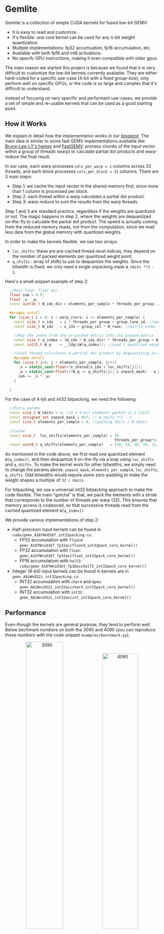 # Gemlite
Gemlite is a collection of simple CUDA kernels for fused low-bit GEMV:
* It is easy to read and customize.
* It's flexible: one core kernel can be used for any n-bit weight quantization.
* Multiple implementations: fp32 accumuation, fp16 accumulation, etc.
* Available with both fp16 and int8 activations.
* No specifc GPU instructions, making it even compatible with older gpus.

The main reason we started this project is because we found that it is very difficult to customize the low-bit kernels currently available. They are either hard-coded for a specific use-case (4-bit with a fixed group-size), only perform well on specific GPUs, or the code is so large and complex that it's difficult to understand.

Instead of focusing on very specific and performant use-cases, we provide a set of simple and re-usable kernels that can be used as a good starting point.

## How it Works
We explain in detail how the implementation works in our <a href="https://mobiusml.github.io/gemlite_blogpost/">blogpost</a>. 
The main idea is similar to some fast GEMV implementations available like <a href="https://github.com/Bruce-Lee-LY/cuda_hgemv">Bruce-Lee-LY's hgmev</a> and <a href="https://github.com/wangsiping97/FastGEMV">FastGEMV</a>: process chunks of the input vector within a group of threads (warp) to calculate partial dot products and warp-reduce the final result. 

In our case, each warp processes `cols_per_warp = 1` columns across 32 threads, and each block processes `cols_per_block = 32` columns. There are 3 main steps:
* Step 1: we cache the input vector in the shared memory first, since more than 1 column is processed per block.
* Step 2: each thread within a warp calculates a partial dot product.
* Step 3: warp-reduce to sum the results from the warp threads.

Step 1 and 3 are standard practice, regardless if the weights are quantized or not. The magic happens in step 2, where the weights are dequantized on-the-fly to calculate the partial dot product. The speed is actually coming from the reduced memory reads, not from the computation, since we read less data from the global memory with quantized weights.

In order to make the kernels flexible, we use two arrays:
* `loc_shifts`: these are pre-cached thread-level indices, they depend on the number of packed elements per quantized weight point.
* `q_shifts` : array of shifts to use to dequantize the weights.
Since the bitwidth is fixed, we only need a single unpacking mask `W_nbits **2 - 1`.

Here's a small snippet example of step 2:
```C++
  //Main loop: float acc                                      
  float sum = 0.f;
  float _x, _w;
  const uint16_t W_idx_div = elements_per_sample * threads_per_group; //max val 1024

  #pragma unroll
  for (size_t i = 0; i < warp_iters; i += elements_per_sample) {
    const size_t x_idx   = i * threads_per_group + group_lane_id; //vector index
    const size_t W_idx   = x_idx + group_col * W_rows; //matrix index (un-packed)

    //Map the index from the un-packed matrix into the packed matrix 
    const size_t q_index = (W_idx / W_idx_div) * threads_per_group + W_idx % threads_per_group;
    const int32_t W_q    = __ldg(&W[q_index]); //Load 1 quantized weight value

    //Each thread calculates a partial dot product by dequantizing on-the-fly
    #pragma unroll
    for (size_t j=0; j < elements_per_sample; j++){
      _x = static_cast<float>(x_shared[x_idx + loc_shifts[j]]);
      _w = static_cast<float>((W_q >> q_shifts[j]) & unpack_mask) - w_zero; //dequantize
      sum += _x * _w;
    }
    
  }
```
For the case of 4-bit and int32 bitpacking, we need the following:
```C++
  //Extra params
  const size_t W_nbits = 4; //4 x 4-bit elements packed in 1 int32
  const unsigned int unpack_mask = 0xf; // W_nbits **2 - 1
  const size_t elements_per_sample = 8; //packing_nbits / W_nbits
 
  //Cache
  const size_t  loc_shifts[elements_per_sample] = {0                  , threads_per_group  , threads_per_group*2, threads_per_group*3,
                                                  threads_per_group*4,  threads_per_group*5, threads_per_group*6, threads_per_group*7};
  const uint8_t q_shifts[elements_per_sample]   = {28, 24, 20, 16, 12, 8, 4, 0}; //32 - W_nbits*i
```
As mentioned in the code above, we first read one quantized element `W[q_index])`, and then dequantize it on-the-fly via a loop using `loc_shifts` and `q_shifts`. To make the kernel work for other bitwidths, we simply need to change the params above: `unpack_mask`, `elements_per_sample`, `loc_shifts`, `q_shifts`. Odd bitwidths would require some zero-padding to make the weight shapes a multiple of `32 / nbits`.

For bitpacking, we use a universal int32 bitpacking approach to make the code flexible. The main "gotcha" is that, we pack the elements with a stride that corresponds to the number of threads per warp (32). This ensures that memory access is coalesced, so that successive threads read from the cached quantized element 
`W[q_index])`.

We provide various implementations of step 2:
* Half-precision input kernels can be found in `cuda/gemv_A16fWnO16f_int32packing.cu`:
  - FP32 accumulation with `float4`: `gemv_A16fWniO16f_fp32accfloat4_int32pack_core_kernel()`
  - FP32 accumulation with `float`: `gemv_A16fWniO16f_fp32accfloat_int32pack_core_kernel()`
  - FP16 accumulatiom with `half2`: `cuda/gemv_A16fWniO16f_fp16acchalf2_int32pack_core_kernel()`
* Integer (8-bit) input kernels can be found in kernels are in `gemv_A8iWnO32i_int32packing.cu`:
  - INT32 accumulation with `char4` and `dp4a`: `gemv_A8iWniO32i_int32accchar4_int32pack_core_kernel()`
  - INT32 accumulation with `int32`: `gemv_A8iWniO32i_int32accint_int32pack_core_kernel()`

## Performance
Even-though the kernels are general purpose, they tend to perform well. Below bechmark numbers on both the 3090 and 4090 (you can reproduce these numbers with the code snippet `examples/benchmark.py`).
 <div class="row"><center>
  <div class="column">
    <img src="https://github.com/mobiusml/gemlite/blob/master/images/gemlite_3090_fp16.png" alt="3090" style="width:49%">
	<img src="https://github.com/mobiusml/gemlite/blob/master/images/gemlite_4090_fp16.png" alt="4090" style="width:48%">
  </div>
 </center>
</div> 

## Limitations
* Only a batch-size of 1 is supported. 
* Only scalar zero-point/scaling for the moment. Channel-wise normalization can be done outside the matmul call, but grouping support is missing.
* Odd bitwidths support like 3-bit is broken because they require padding that makes the number of rows not divisible by the number of columns per warp (32). There's a way to pad the shared memory with zeros to match the padding and add an `if` statement to avoid accessing indices outside the range, but it doesn't give the correct results for the moment.
* Maybe it's a better to follow <a href="https://github.com/wangsiping97/FastGEMV">FastGEMV</a>'s idea that uses a predefined chunk-size to be processed by the threads. This would allow a more flexible usage of the shared memory.


### Citation 📜
```
@misc{badri2024gemlite,
title  = {Gemlite: Towards Building Custom Low-Bit Fused CUDA Kernels.},
url    = {https://github.com/mobiusml/gemlite},
author = {Hicham Badri, Appu Shaji},
month  = {August},
year   = {2024}
```
 

